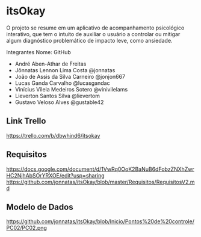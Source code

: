 # itsOkay

O projeto se resume em um aplicativo de acompanhamento psicológico interativo, que tem o intuito de auxiliar o usuário a controlar ou mitigar algum diagnóstico problemático de impacto leve, como ansiedade.

Integrantes
Nome:							GitHub
* André Aben-Athar de Freitas
* Jônnatas Lennon Lima Costa			    @jonnatas
* João de Assis da Silva Carneiro			@jonjon667
* Lucas Ganda Carvalho 				        @lucasgandac
* Vinícius Vilela Medeiros Sotero			@vinivilelams
* Lieverton Santos Silva 				      @lievertom
* Gustavo Veloso Alves				        @gustable42

## Link Trello
https://trello.com/b/dbwhjnd6/itsokay

## Requisitos
https://docs.google.com/document/d/1VwRq0OoK2BaNuB6dFobzZNXhZwrHC2NjhAbSOrYRXOE/edit?usp=sharing
https://github.com/jonnatas/itsOkay/blob/master/Requisitos/RequisitosV2.md

## Modelo de Dados
https://github.com/jonnatas/itsOkay/blob/Inicio/Pontos%20de%20controle/PC02/PC02.png
